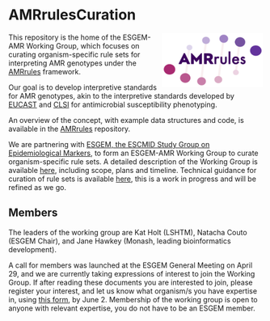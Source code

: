 # AMRrulesCuration

<img src="AMRrules_logo.png" width="200" align="right">

This repository is the home of the ESGEM-AMR Working Group, which focuses on curating organism-specific rule sets for interpreting AMR genotypes under the [AMRrules](https://github.com/interpretAMR/AMRrules) framework.

Our goal is to develop interpretive standards for AMR genotypes, akin to the interpretive standards developed by [EUCAST](https://www.eucast.org/) and [CLSI](https://clsi.org/) for antimicrobial susceptibility phenotyping.

An overview of the concept, with example data structures and code, is available in the [AMRrules](https://github.com/interpretAMR/AMRrules) repository.

We are partnering with [ESGEM, the ESCMID Study Group on Epidemiological Markers](https://www.escmid.org/esgem/), to form an ESGEM-AMR Working Group to curate organism-specific rule sets. A detailed description of the Working Group is available [here](https://github.com/interpretAMR/AMRrulesCuration/blob/main/ESGEM-AMR%20Working%20Group.pdf), including scope, plans and timeline. Technical guidance for curation of rule sets is available [here](https://github.com/interpretAMR/AMRrulesCuration/blob/main/ESGEM-AMR%20Technical%20Guidance.pdf), this is a work in progress and will be refined as we go.


## Members

The leaders of the working group are Kat Holt (LSHTM), Natacha Couto (ESGEM Chair), and Jane Hawkey (Monash, leading bioinformatics development).

A call for members was launched at the ESGEM General Meeting on April 29, and we are currently taking expressions of interest to join the Working Group. If after reading these documents you are interested to join, please register your interest, and let us know what organism/s you have expertise in, using [this form](https://forms.gle/QjvQNuB3vCHGMiiA7), by June 2. Membership of the working group is open to anyone with relevant expertise, you do not have to be an ESGEM member.
